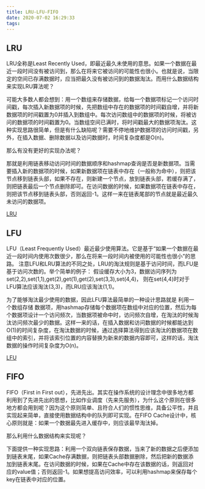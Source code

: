 ```yaml
---
title: LRU-LFU-FIFO
date: 2020-07-02 16:29:33
tags:
---
```


## LRU
LRU全称是Least Recently Used，即最近最久未使用的意思。<!-- More -->如果一个数据在最近一段时间没有被访问到，那么在将来它被访问的可能性也很小。也就是说，当限定的空间已存满数据时，应当把最久没有被访问到的数据淘汰。而用什么数据结构来实现LRU算法呢？

可能大多数人都会想到：用一个数组来存储数据，给每一个数据项标记一个访问时间戳，每次插入新数据项的时候，先把数组中存在的数据项的时间戳自增，并将新数据项的时间戳置为0并插入到数组中。每次访问数组中的数据项的时候，将被访问的数据项的时间戳置为0。当数组空间已满时，将时间戳最大的数据项淘汰。这种实现思路很简单，但是有什么缺陷呢？需要不停地维护数据项的访问时间戳，另外，在插入数据、删除数据以及访问数据时，时间复杂度都是O(n)。

那么有没有更好的实现办法呢？

那就是利用链表移动访问时间的数据顺序和hashmap查询是否是新数据项。当需要插入新的数据项的时候，如果新数据项在链表中存在（一般称为命中），则把该节点移到链表头部，如果不存在，则新建一个节点，放到链表头部，若缓存满了，则把链表最后一个节点删除即可。在访问数据的时候，如果数据项在链表中存在，则把该节点移到链表头部，否则返回-1。这样一来在链表尾部的节点就是最近最久未访问的数据项。

[LRU](https://leetcode.com/problems/lru-cache/)

## LFU
LFU（Least Frequently Used）最近最少使用算法。它是基于“如果一个数据在最近一段时间内使用次数很少，那么在将来一段时间内被使用的可能性也很小”的思路。
注意LFU和LRU算法的不同之处，LRU的淘汰规则是基于访问时间，而LFU是基于访问次数的。举个简单的例子：
假设缓存大小为3，数据访问序列为set(2,2),set(1,1),get(2),get(1),get(2),set(3,3),set(4,4)，
则在set(4,4)时对于LFU算法应该淘汰(3,3)，而LRU应该淘汰(1,1)。

为了能够淘汰最少使用的数据，因此LFU算法最简单的一种设计思路就是 利用一个数组存储 数据项，用hashmap存储每个数据项在数组中对应的位置，然后为每个数据项设计一个访问频次，当数据项被命中时，访问频次自增，在淘汰的时候淘汰访问频次最少的数据。这样一来的话，在插入数据和访问数据的时候都能达到O(1)的时间复杂度，在淘汰数据的时候，通过选择算法得到应该淘汰的数据项在数组中的索引，并将该索引位置的内容替换为新来的数据内容即可，这样的话，淘汰数据的操作时间复杂度为O(n)。

[LFU](https://leetcode.com/problems/lfu-cache/)

## FIFO
FIFO（First in First out），先进先出。其实在操作系统的设计理念中很多地方都利用到了先进先出的思想，比如作业调度（先来先服务），为什么这个原则在很多地方都会用到呢？因为这个原则简单、且符合人们的惯性思维，具备公平性，并且实现起来简单，直接使用数据结构中的队列即可实现。在FIFO Cache设计中，核心原则就是：如果一个数据最先进入缓存中，则应该最早淘汰掉。

那么利用什么数据结构来实现呢？

下面提供一种实现思路：利用一个双向链表保存数据，当来了新的数据之后便添加到链表末尾，如果Cache存满数据，则把链表头部数据删除，然后把新的数据添加到链表末尾。在访问数据的时候，如果在Cache中存在该数据的话，则返回对应的value值；否则返回-1。如果想提高访问效率，可以利用hashmap来保存每个key在链表中对应的位置。
